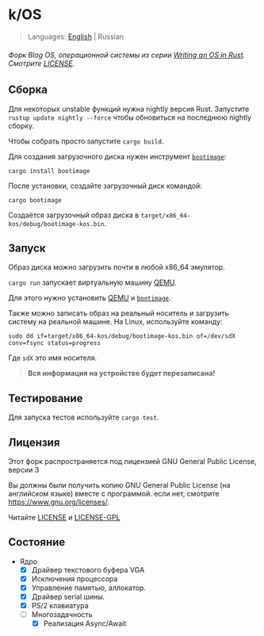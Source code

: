 # k/OS

> Languages: [English](README.md) | Russian

###### Форк Blog OS, операционной системы из серии [Writing an OS in Rust](https://os.phil-opp.com). Смотрите [LICENSE].

[LICENSE]: LICENSE
[LICENSE-GPL]: LICENSE-GPL

## Сборка

Для некоторых unstable функций нужна nightly версия Rust. Запустите `rustup update nightly --force` чтобы обновиться на последнюю nightly сборку.

Чтобы собрать просто запустите `cargo build`.

Для создания загрузочного диска нужен инструмент [`bootimage`]:

[`bootimage`]: https://github.com/rust-osdev/bootimage

```
cargo install bootimage
```

После установки, создайте загрузочный диск командой:

```
cargo bootimage
```

Создаётся загрузочный образ диска в `target/x86_64-kos/debug/bootimage-kos.bin`.

## Запуск

Образ диска можно загрузить почти в любой x86_64 эмулятор.

`cargo run` запускает виртуальную машину [QEMU].

Для этого нужно установить [QEMU] и [`bootimage`].

[QEMU]: https://www.qemu.org/

Также можно записать образ на реальный носитель и загрузить систему на реальной машине. На Linux, используйте команду:

```
sudo dd if=target/x86_64-kos/debug/bootimage-kos.bin of=/dev/sdX conv=fsync status=progress
```

Где `sdX` это имя носителя. 

> **Вся информация на устройстве будет перезаписана!**

## Тестирование

Для запуска тестов используйте `cargo test`.

## Лицензия

Этот форк распространяется под лицензией GNU General Public License, версии 3

Вы должны были получить копию GNU General Public License (на английском языке)
вместе с программой. если нет, смотрите <https://www.gnu.org/licenses/>.

Читайте [LICENSE] и [LICENSE-GPL]

## Состояние

- Ядро
  - [X] Драйвер текстового буфера VGA
  - [X] Исключения процессора
  - [X] Управление памятью, аллокатор.
  - [X] Драйвер serial шины.
  - [X] PS/2 клавиатура
  - [ ] Многозадачность
    - [X] Реализация Async/Await
